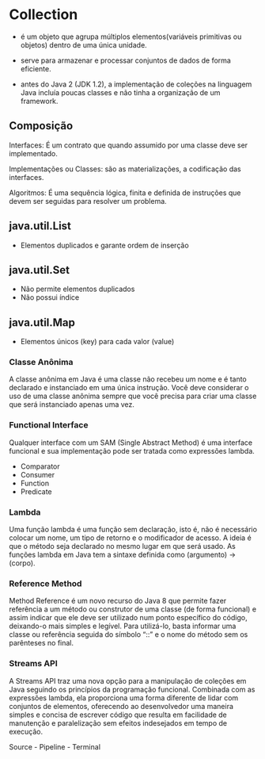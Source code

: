 # Collection

- é um objeto que agrupa múltiplos elementos(variáveis primitivas ou objetos) dentro de uma única unidade.

- serve para armazenar e processar conjuntos de dados de forma eficiente.

- antes do Java 2 (JDK 1.2), a implementação de coleções na linguagem Java incluía poucas classes e não tinha a organização de um framework.

## Composição
 
Interfaces: É um contrato que quando assumido por uma classe deve ser implementado.

Implementações ou Classes: são as materializações, a codificação das interfaces.

Algoritmos: É uma sequência lógica, finita e definida de instruções que devem ser seguidas para resolver um problema.

## java.util.List

- Elementos duplicados e garante ordem de inserção

## java.util.Set

- Não permite elementos duplicados
- Não possui índice

## java.util.Map

- Elementos únicos (key) para cada valor (value)

### Classe Anônima

A classe anônima em Java é uma classe não recebeu um nome e é tanto declarado e instanciado em uma única instrução. Você deve considerar o uso de uma classe anônima 
sempre que você precisa para criar uma classe que será instanciado apenas uma vez.

### Functional Interface

Qualquer interface com um SAM (Single Abstract Method) é uma interface funcional e sua implementação pode ser tratada como expressões lambda. 

- Comparator
- Consumer
- Function
- Predicate

### Lambda

Uma função lambda é uma função sem declaração, isto é, não é necessário colocar um nome, um tipo de retorno e o modificador de acesso. A ideia é que o método seja
declarado no mesmo lugar em que será usado. As funções lambda em Java tem a sintaxe definida como (argumento) -> (corpo).

### Reference Method

Method Reference é um novo recurso do Java 8 que permite fazer referência a um método ou construtor de uma classe (de forma funcional) e assim indicar que ele deve ser
utilizado num ponto específico do código, deixando-o mais simples e legível. Para utilizá-lo, basta informar uma classe ou referência seguida do símbolo “::” e o nome
do método sem os parênteses no final.

### Streams API

A Streams API traz uma nova opção para a manipulação de coleções em Java seguindo os princípios da programação funcional. Combinada com as expressões lambda, ela
proporciona uma forma diferente de lidar com conjuntos de elementos, oferecendo ao desenvolvedor uma maneira simples e concisa de escrever código que resulta em 
facilidade de manutenção e paralelização sem efeitos indesejados em tempo de execução.

Source - Pipeline - Terminal
